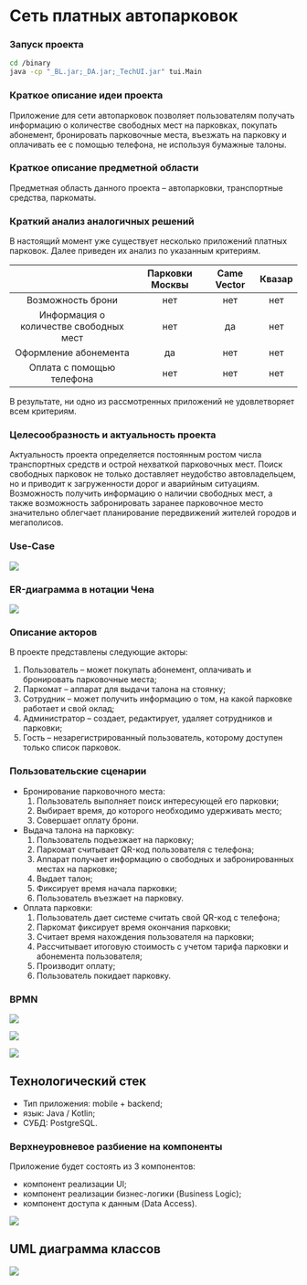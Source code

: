 # Сеть платных автопарковок

### Запуск проекта

```bash
cd /binary
java -cp "_BL.jar;_DA.jar;_TechUI.jar" tui.Main
```

### Краткое описание идеи проекта

Приложение для сети автопарковок позволяет пользователям получать информацию о количестве свободных мест на парковках, покупать абонемент, бронировать парковочные места, въезжать на парковку и оплачивать ее с помощью телефона, не используя бумажные талоны.

### Краткое описание предметной области

Предметная область данного проекта – автопарковки, транспортные средства, паркоматы.

###  Краткий анализ аналогичных решений

В настоящий момент уже существует несколько приложений платных парковок. Далее приведен их анализ по указанным критериям.

|                                        | Парковки Москвы | Came Vector | Квазар |
| :------------------------------------: | :-------------: | :---------: | :----: |
|           Возможность брони            |       нет       |     нет     |  нет   |
| Информация о количестве свободных мест |       нет       |     да      |  нет   |
|         Оформление абонемента          |       да        |     нет     |  нет   |
|       Оплата с помощью телефона        |       нет       |     нет     |  нет   |

В результате, ни одно из рассмотренных приложений не удовлетворяет всем критериям.

### Целесообразность и актуальность проекта

Актуальность проекта определяется постоянным ростом числа транспортных средств и острой нехваткой парковочных мест. Поиск свободных парковок не только доставляет неудобство автовладельцем, но и приводит к загруженности дорог и аварийным ситуациям. Возможность получить информацию о наличии свободных мест, а также возможность забронировать заранее парковочное место значительно облегчает планирование передвижений жителей городов и мегаполисов.

### Use-Case

![](./diagrams/use_case.svg)

### ER-диаграмма в нотации Чена

![](./diagrams/ER_chen.svg)

### Описание акторов

В проекте представлены следующие акторы:

1. Пользователь – может покупать абонемент, оплачивать и бронировать парковочные места;
3. Паркомат – аппарат для выдачи талона на стоянку;
4. Сотрудник – может получить информацию о том, на какой парковке работает и свой оклад;
5. Администратор – создает, редактирует, удаляет сотрудников и парковки;
6. Гость – незарегистрированный пользователь, которому доступен только список парковок.

### Пользовательские сценарии

- Бронирование парковочного места:
  1. Пользователь выполняет поиск интересующей его парковки;
  3. Выбирает время, до которого необходимо удерживать место;
  4. Совершает оплату брони.
- Выдача талона на парковку:
  1. Пользователь подъезжает на парковку;
  2. Паркомат считывает QR-код пользователя с телефона;
  3. Аппарат получает информацию о свободных и забронированных  местах на парковке;
  4. Выдает талон;
  5. Фиксирует время начала парковки;
  6. Пользователь въезжает на парковку.
- Оплата парковки:
  1. Пользователь дает системе считать свой QR-код с телефона;
  2. Паркомат фиксирует время окончания парковки;
  3. Считает время нахождения пользователя на парковки;
  4. Рассчитывает итоговую стоимость с учетом тарифа парковки и абонемента пользователя;
  5. Производит оплату;
  6. Пользователь покидает парковку.

### BPMN

![](./diagrams/bpmn01.svg)

![](./diagrams/bpmn02.svg)

![](./diagrams/bpmn03.svg)

## Технологический стек

- Тип приложения: mobile + backend;
- язык: Java / Kotlin;
- СУБД: PostgreSQL.

### Верхнеуровневое разбиение на компоненты

Приложение будет состоять из 3 компонентов:

- компонент реализации UI;
- компонент реализации бизнес-логики (Business Logic);
- компонент доступа к данным (Data Access).

![](./diagrams/components.svg)

## UML диаграмма классов

![](./diagrams/UML.svg)
